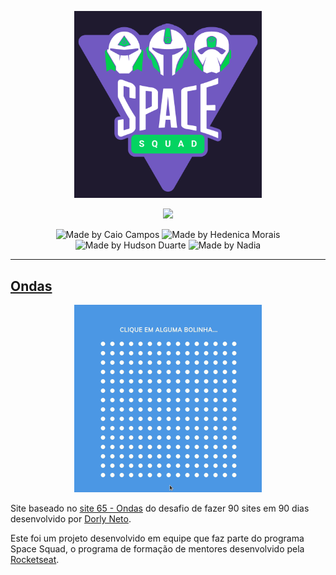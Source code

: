 <p align="center">
  <img src="assets/logo.png" width="300">
</p>

<p align="center">
  <img src ="https://img.shields.io/badge/Made%20by-Team-lightgrey">
</P>
<p align="center">
  <img alt="Made by Caio Campos" src="https://img.shields.io/badge/-Caio%20Campos-blueviolet">
  <img alt="Made by Hedenica Morais" src="https://img.shields.io/badge/-Hedenica%20Morais-blueviolet">
  <img alt="Made by Hudson Duarte" src="https://img.shields.io/badge/-Hudson%20Duarte-blueviolet">
  <img alt="Made by Nadia" src="https://img.shields.io/badge/-Nadia%20Ligia-blueviolet">
</p>

---

## [Ondas](https://ondas-space-squad.netlify.app/)

<p align="center">
  <img src="assets/wave.gif" width="300">
</p>


Site baseado no [site 65 - Ondas](https://www.dorlyneto.com/90sites/65-ondas) do desafio de fazer 90 sites em 90 dias desenvolvido por [Dorly Neto](https://github.com/dorlyneto).

Este foi um projeto desenvolvido em equipe que faz parte do programa Space Squad, o programa de formação de mentores desenvolvido pela [Rocketseat](https://rocketseat.com.br/).

